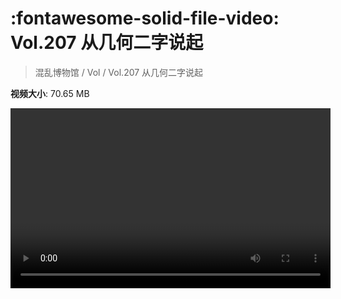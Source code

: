 # :fontawesome-solid-file-video: Vol.207 从几何二字说起

> 混乱博物馆 / Vol / Vol.207 从几何二字说起

**视频大小**: 70.65 MB

<video id="V-040a981bc0a6878673024483733713c3" width="512" height="288" preload="none" playsinline webkit-playsinline></video>